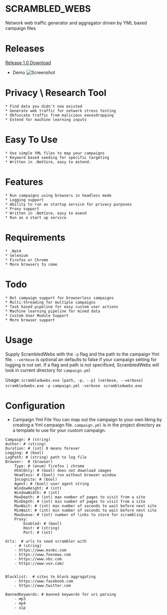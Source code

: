 # SCRAMBLED_WEBS
Network web traffic generator and aggragator driven by YML based campaign files

# Releases
[Release 1.0 Download](https://github.com/michaelrinderle/)

* Demo 
![Screenshot](demo.png)

# Privacy \ Research Tool 
	* Find data you didn't now existed
	* Generate web traffic for network stress testing
	* Obfuscate traffic from malicious eavesdropping
	* Extend for machine learning inputs

# Easy To Use
	* Use simple YML files to map your campaigns
	* Keyword based seeding for specific targeting
	* Written in .NetCore, easy to extend. 

# Features 
	* Run campaigns using browsers in headless mode
    * Logging support
	* Ability to run as startup service for privacy purposes
	* Proxy support
	* Written in .NetCore, easy to exend
	* Run as a start up service 

# Requirements 
    * .Net4  
	* Selenium
	* Firefox or Chrome 
	* More browsers to come

# Todo 
	* Bot campaign support for browserless campaigns
    * Multi-threading for multiple campaigns
    * Task based pipeline for easy custom user actions
	* Machine learning pipeline for mined data
	* Custom User Module Support 
	* More browser support

# Usage

Supply ScrambledWebs with the `-p` flag and the path to the campaign Yml file. `--verbose` is optional an defaults to false if your campaign setting for logging is not set. If a flag and path is not specificed, ScrambledWebs will look in current directory for `campaign.yml` 

Usage:
`scrambledwebs.exe [path, -p, --p] [verbose, --verbose]`
`scrambledwebs.exe -p campaign.yml -verbose `
`scrambledwebs.exe` 

# Configuration 
* Campaign Yml File 
You can map out the campaign to your own liking by creating a Yml campaign file.
`campaign.yml` is in the project directory as a template to use for your custom campaign.

```
Campaign: # (string) 
Author: # (string)
Duration: # (int) 0 means forever
Logging: # (bool) 
LogPath: # (string) path to log file
Browser:  # (browser)
    Type: # (enum) firefox | chrome
    HtmlOnly: # (bool) does not download images
    Headless: # (bool) run without browser window
    Incognito: # (bool)
    Agent: # (bool) user agent string 
    WindowHeight: # (int)
    WindowWidth: # (int)
    MaxDepth: # (int) max number of pages to visit from a site
    MinDepth: # (int) min number of pages to visit from a site
    MaxWait: # (int) max number of seconds to wait before next site
    MinWait: # (int) min number of seconds to wait before next site
    MaxQueue: # (int) number of links to store for scrambling
    Proxy:
        Enabled: # (bool)
        Host: # (string)
        Port: # (int)

Urls:  # urls to seed scrambler with
    - # (string)
    - https://www.msnbc.com
    - https://www.foxnews.com
    - https://www.nbc.com
    - https://www.vox.com/


Blacklist:  # sites to block aggragating
    - https://www.facebook.com
    - https://www.twitter.com

BannedKeywords: # banned keywords for uri parsing
    - mp3
    - mp4
    - zip
```